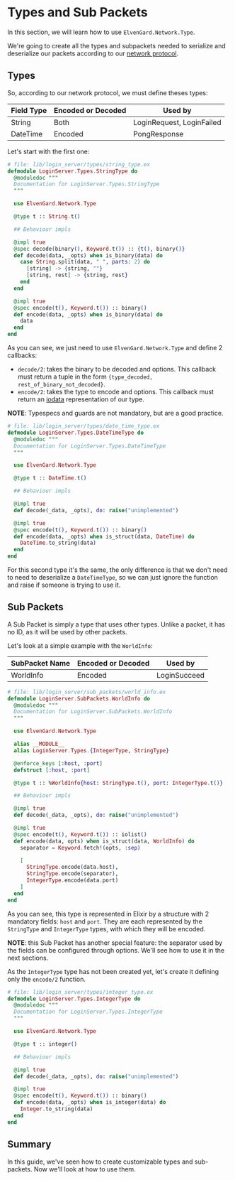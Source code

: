 # Types and Sub Packets

In this section, we will learn how to use `ElvenGard.Network.Type`.

We're going to create all the types and subpackets needed to serialize and deserialize 
our packets according to our [network protocol](network_protocol.html).

## Types

So, according to our network protocol, we must define theses types:

| Field Type | Encoded or Decoded | Used by                   |
|------------|--------------------|---------------------------|
| String     | Both               | LoginRequest, LoginFailed |
| DateTime   | Encoded            | PongResponse              |

Let's start with the first one:

```elixir
# file: lib/login_server/types/string_type.ex
defmodule LoginServer.Types.StringType do
  @moduledoc """
  Documentation for LoginServer.Types.StringType
  """

  use ElvenGard.Network.Type

  @type t :: String.t()

  ## Behaviour impls

  @impl true
  @spec decode(binary(), Keyword.t()) :: {t(), binary()}
  def decode(data, _opts) when is_binary(data) do
    case String.split(data, " ", parts: 2) do
      [string] -> {string, ""}
      [string, rest] -> {string, rest}
    end
  end

  @impl true
  @spec encode(t(), Keyword.t()) :: binary()
  def encode(data, _opts) when is_binary(data) do
    data
  end
end
```

As you can see, we just need to use `ElvenGard.Network.Type` and define 2 callbacks:

  - `decode/2`: takes the binary to be decoded and options. This callback must return a 
    tuple in the form `{type_decoded, rest_of_binary_not_decoded}`.
  - `encode/2`: takes the type to encode and options. This callback must return an
    [iodata](https://hexdocs.pm/elixir/IO.html#module-io-data) representation of our type.

**NOTE**: Typespecs and guards are not mandatory, but are a good practice.

```elixir
# file: lib/login_server/types/date_time_type.ex
defmodule LoginServer.Types.DateTimeType do
  @moduledoc """
  Documentation for LoginServer.Types.DateTimeType
  """

  use ElvenGard.Network.Type

  @type t :: DateTime.t()

  ## Behaviour impls

  @impl true
  def decode(_data, _opts), do: raise("unimplemented")

  @impl true
  @spec encode(t(), Keyword.t()) :: binary()
  def encode(data, _opts) when is_struct(data, DateTime) do
    DateTime.to_string(data)
  end
end
```

For this second type it's the same, the only difference is that we don't need to need 
to deserialize a `DateTimeType`, so we can just ignore the function and raise if someone 
is trying to use it.

## Sub Packets

A Sub Packet is simply a type that uses other types. Unlike a packet, it has no ID, as it 
will be used by other packets.

Let's look at a simple example with the `WorldInfo`:

| SubPacket Name | Encoded or Decoded | Used by      |
|----------------|--------------------|--------------|
| WorldInfo      | Encoded            | LoginSucceed |

```elixir
# file: lib/login_server/sub_packets/world_info.ex
defmodule LoginServer.SubPackets.WorldInfo do
  @moduledoc """
  Documentation for LoginServer.SubPackets.WorldInfo
  """

  use ElvenGard.Network.Type

  alias __MODULE__
  alias LoginServer.Types.{IntegerType, StringType}

  @enforce_keys [:host, :port]
  defstruct [:host, :port]

  @type t :: %WorldInfo{host: StringType.t(), port: IntegerType.t()}

  ## Behaviour impls

  @impl true
  def decode(_data, _opts), do: raise("unimplemented")

  @impl true
  @spec encode(t(), Keyword.t()) :: iolist()
  def encode(data, opts) when is_struct(data, WorldInfo) do
    separator = Keyword.fetch!(opts, :sep)

    [
      StringType.encode(data.host),
      StringType.encode(separator),
      IntegerType.encode(data.port)
    ]
  end
end
```

As you can see, this type is represented in Elixir by a structure with 2 mandatory fields: 
`host` and `port`. They are each represented by the `StringType` and `IntegerType` types, 
with which they will be encoded.

**NOTE**: this Sub Packet has another special feature: the separator used by the fields can be 
configured through options. We'll see how to use it in the next sections.

As the `IntegerType` type has not been created yet, let's create it defining only the 
`encode/2` function.

```elixir
# file: lib/login_server/types/integer_type.ex
defmodule LoginServer.Types.IntegerType do
  @moduledoc """
  Documentation for LoginServer.Types.IntegerType
  """

  use ElvenGard.Network.Type

  @type t :: integer()

  ## Behaviour impls

  @impl true
  def decode(_data, _opts), do: raise("unimplemented")

  @impl true
  @spec encode(t(), Keyword.t()) :: binary()
  def encode(data, _opts) when is_integer(data) do
    Integer.to_string(data)
  end
end
```

## Summary

In this guide, we've seen how to create customizable types and sub-packets. Now we'll look at 
how to use them.
